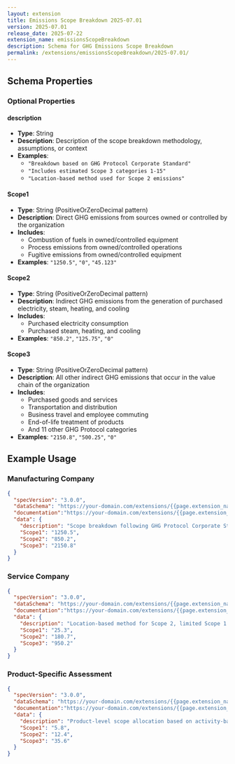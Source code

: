 ```yaml
---
layout: extension
title: Emissions Scope Breakdown 2025-07.01
version: 2025-07.01
release_date: 2025-07-22
extension_name: emissionsScopeBreakdown
description: Schema for GHG Emissions Scope Breakdown
permalink: /extensions/emissionsScopeBreakdown/2025-07.01/
---
```


## Schema Properties

### Optional Properties

#### description
- **Type**: String
- **Description**: Description of the scope breakdown methodology, assumptions, or context
- **Examples**: 
  - `"Breakdown based on GHG Protocol Corporate Standard"`
  - `"Includes estimated Scope 3 categories 1-15"`
  - `"Location-based method used for Scope 2 emissions"`

#### Scope1
- **Type**: String (PositiveOrZeroDecimal pattern)
- **Description**: Direct GHG emissions from sources owned or controlled by the organization
- **Includes**: 
  - Combustion of fuels in owned/controlled equipment
  - Process emissions from owned/controlled operations
  - Fugitive emissions from owned/controlled equipment
- **Examples**: `"1250.5"`, `"0"`, `"45.123"`

#### Scope2
- **Type**: String (PositiveOrZeroDecimal pattern)
- **Description**: Indirect GHG emissions from the generation of purchased electricity, steam, heating, and cooling
- **Includes**:
  - Purchased electricity consumption
  - Purchased steam, heating, and cooling
- **Examples**: `"850.2"`, `"125.75"`, `"0"`

#### Scope3
- **Type**: String (PositiveOrZeroDecimal pattern)
- **Description**: All other indirect GHG emissions that occur in the value chain of the organization
- **Includes**:
  - Purchased goods and services
  - Transportation and distribution
  - Business travel and employee commuting
  - End-of-life treatment of products
  - And 11 other GHG Protocol categories
- **Examples**: `"2150.8"`, `"500.25"`, `"0"`

## Example Usage

### Manufacturing Company
```json
{
  "specVersion": "3.0.0",
  "dataSchema": "https://your-domain.com/extensions/{{page.extension_name}}/{{page.version}}/schema.json",
  "documentation":"https://your-domain.com/extensions/{{page.extension_name}}/{{page.version}}",
  "data": {
    "description": "Scope breakdown following GHG Protocol Corporate Standard, including estimated Scope 3 categories 1-15",
    "Scope1": "1250.5",
    "Scope2": "850.2",
    "Scope3": "2150.8"
  }
}
```

### Service Company
```json
{
  "specVersion": "3.0.0",
  "dataSchema": "https://your-domain.com/extensions/{{page.extension_name}}/{{page.version}}/schema.json",
  "documentation":"https://your-domain.com/extensions/{{page.extension_name}}/{{page.version}}",
  "data": {
    "description": "Location-based method for Scope 2, limited Scope 1 due to office-based operations",
    "Scope1": "25.3",
    "Scope2": "180.7",
    "Scope3": "950.2"
  }
}
```

### Product-Specific Assessment
```json
{
  "specVersion": "3.0.0",
  "dataSchema": "https://your-domain.com/extensions/{{page.extension_name}}/{{page.version}}/schema.json",
  "documentation":"https://your-domain.com/extensions/{{page.extension_name}}/{{page.version}}",
  "data": {
    "description": "Product-level scope allocation based on activity-based costing methodology",
    "Scope1": "5.8",
    "Scope2": "12.4",
    "Scope3": "35.6"
  }
}
```
